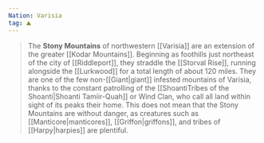 ```yaml
---
Nation: Varisia
tag: ⛰️️
---
```

> The **Stony Mountains** of northwestern [[Varisia]] are an extension of the greater [[Kodar Mountains]].  Beginning as foothills just northeast of the city of [[Riddleport]], they straddle the [[Storval Rise]], running alongside the [[Lurkwood]] for a total length of about 120 miles.  They are one of the few non-[[Giant|giant]] infested mountains of Varisia, thanks to the constant patrolling of the [[ShoantiTribes of the Shoanti|Shoanti Tamiir-Quah]] or Wind Clan, who call all land within sight of its peaks their home.  This does not mean that the Stony Mountains are without danger, as creatures such as [[Manticore|manticores]], [[Griffon|griffons]], and tribes of [[Harpy|harpies]] are plentiful.








